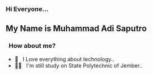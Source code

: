 ### Hi Everyone...

## My Name is Muhammad Adi Saputro

### &nbsp; How about me?

- 🤔 &nbsp; I Love everything about technology..
- 🧑‍💻 &nbsp; I'm still study on State Polytechnic of Jember..
